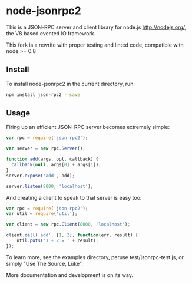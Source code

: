 # node-jsonrpc2

This is a JSON-RPC server and client library for node.js <http://nodejs.org/>,
the V8 based evented IO framework.

This fork is a rewrite with proper testing and linted code, compatible with node >= 0.8

## Install

To install node-jsonrpc2 in the current directory, run:

```bash
npm install json-rpc2 --save
```

## Usage

Firing up an efficient JSON-RPC server becomes extremely simple:

``` javascript
var rpc = require('json-rpc2');

var server = new rpc.Server();

function add(args, opt, callback) {
  callback(null, args[0] + args[1]);
}
server.expose('add', add);

server.listen(8000, 'localhost');
```

And creating a client to speak to that server is easy too:

``` javascript
var rpc = require('json-rpc2');
var util = require('util');

var client = new rpc.Client(8000, 'localhost');

client.call('add', [1, 2], function(err, result) {
    util.puts('1 + 2 = ' + result);
});
```

To learn more, see the examples directory, peruse test/jsonrpc-test.js, or
simply "Use The Source, Luke".

More documentation and development is on its way.

